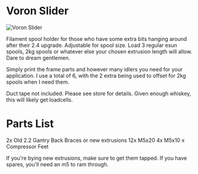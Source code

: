 # Voron Slider

![Voron Slider](https://i.imgur.com/tLPc9hS.png)


Filament spool holder for those who have some extra bits hanging around after their 2.4 upgrade. Adjustable for spool size. Load 3 regular esun spools, 2kg spools or whatever else your chosen extrusion length will allow. Dare to dream gentlemen.

Simply print the frame parts and however many idlers you need for your application. I use a total of 6, with the 2 extra being used to offset for 2kg spools when I need them.

Duct tape not included. Please see store for details. Given enough whiskey, this will likely get loadcells.

# Parts List
2x Old 2.2 Gantry Back Braces or new extrusions
12x M5x20
4x M5x10
x Compressor Feet

If you're bying new extrusions, make sure to get them tapped. If you have spares, you'll need an m5 to ram through.
